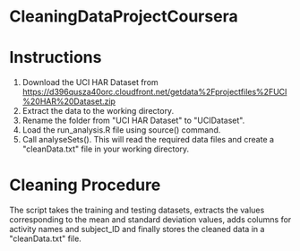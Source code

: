 CleaningDataProjectCoursera
===========================

# Instructions
1. Download the UCI HAR Dataset from https://d396qusza40orc.cloudfront.net/getdata%2Fprojectfiles%2FUCI%20HAR%20Dataset.zip
2. Extract the data to the working directory.
3. Rename the folder from "UCI HAR Dataset" to "UCIDataset".
4. Load the run_analysis.R file using source() command.
5. Call analyseSets(). This will read the required data files and create a "cleanData.txt" file in your working directory.

# Cleaning Procedure
The script takes the training and testing datasets, extracts the values corresponding to the mean and standard deviation values, adds columns for activity names and subject_ID and finally stores the cleaned data in a "cleanData.txt" file. 